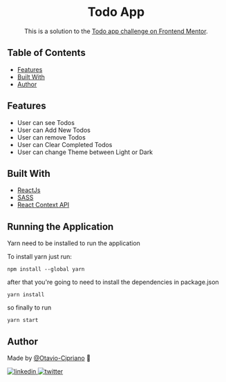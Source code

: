 <h1 align="center">Todo App</h1>
<p align="center">
  This is a solution to the <a href="https://www.frontendmentor.io/challenges/todo-app-Su1_KokOW">Todo app challenge on Frontend Mentor</a>. 
</p>

## Table of Contents
- [Features](#features)
- [Built With](#built-with)
- [Author](#author)

## Features
- User can see Todos
- User can Add New Todos
- User can remove Todos
- User can Clear Completed Todos
- User can change Theme between Light or Dark

## Built With
- [ReactJs](https://reactjs.org/)
- [SASS](https://sass-lang.com/)
- [React Context API](https://pt-br.reactjs.org/docs/context.html)

## Running the Application

Yarn need to be installed to run the application

To install yarn just run:

```
npm install --global yarn
```
after that you're going to need to install the dependencies in package.json

```
yarn install
```

so finally to run

```
yarn start
```

## Author

Made by [@Otavio-Cipriano](https://github.com/Otavio-Cipriano) 🤖


<a href="https://www.linkedin.com/in/otaviocipriano/">
<img src="https://img.shields.io/badge/LinkedIn-0077B5?style=for-the-badge&logo=linkedin&logoColor=white" alt="linkedin"/>
</a>
<a href="https://twitter.com/otaviodv">
<img src="https://img.shields.io/badge/Twitter-1DA1F2?style=for-the-badge&logo=twitter&logoColor=white" alt="twitter"/>
</a>
